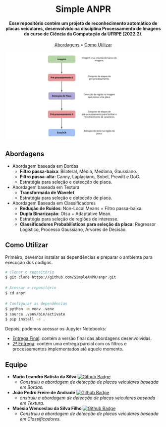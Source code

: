 <h1 align="center">
  Simple ANPR
</h1>

<h4 align="center">Esse repositório contém um projeto de reconhecimento automático de placas veiculares, desenvolvido na disciplina Processamento de Imagens do curso de Ciência da Computação da UFRPE (2022.2).</h4>

<p align="center">
  <a href="#abordagens">Abordagens</a> •
  <a href="#como-utilizar">Como Utilizar</a>
</p>

![abordagem](.github/img/simple-anpr.jpg)

## Abordagens

* Abordagem baseada em Bordas
  * **Filtro passa-baixa**: Bilateral, Média, Mediana, Gaussiano.
  * **Filtro passa-alta**: Canny, Laplaciano, Sobel, Prewitt e DoG.
  * Estratégia para seleção e detecção de placa.
* Abordagem baseada em Textura
  * **Transformada de Wavelet**
  * Estratégia para seleção e detecção de placa.
* Abordagem Baseada em Classificadores
  * **Redução de Ruídos**: Non-Local Means + Filtro passa-baixa.
  * **Dupla Binarização**: Otsu + Adaptative Mean.
  * Estratégia para seleção de regiões de interesse.
  * **Classificadores Probabilísticos para seleção da placa**: Regressor Logístico, Processo Gaussiano, Árvores de Decisão.

## Como Utilizar

Primeiro, devemos instalar as dependências e preparar o ambiente para execução dos códigos.

```bash
# Clonar o repositório
$ git clone https://github.com/SimpleANPR/anpr.git

# Acessar o repositório
$ cd anpr

# Configurar as dependências
$ python -m venv .venv
$ source .venv/bin/activate
$ pip install -e .
```

Depois, podemos acessar os Jupyter Notebooks:

- [Entrega Final](Entrega_Final.ipynb): contém a versão final das abordagens desenvolvidas.
- [2ª Entrega](2a_Entrega_ANPR.ipynb): contém uma entrega parcial com os filtros e processamentos implementados até aquele momento.


## Equipe

- **Mario Leandro Batista da Silva** [![Github Badge](https://img.shields.io/badge/-MarioLeandro-100000?style=flat-square&logo=Github&logoColor=white)](https://github.com/MarioLeandro)
  - _Construiu a abordagem de detecção de placas veiculares baseada em Bordas._
- **João Pedro Freire de Andrade** [![Github Badge](https://img.shields.io/badge/-mrjohnnus-100000?style=flat-square&logo=Github&logoColor=white)](https://github.com/mrjohnnus)
  - _onstruiu a abordagem de detecção de placas veiculares baseada em Textura._
- **Moésio Wenceslau da Silva Filho** [![Github Badge](https://img.shields.io/badge/-moesio--f-100000?style=flat-square&logo=Github&logoColor=white)](https://github.com/moesio-f)
  - _Construiu a abordagem de detecção de placas veiculares baseada em Classificadores._